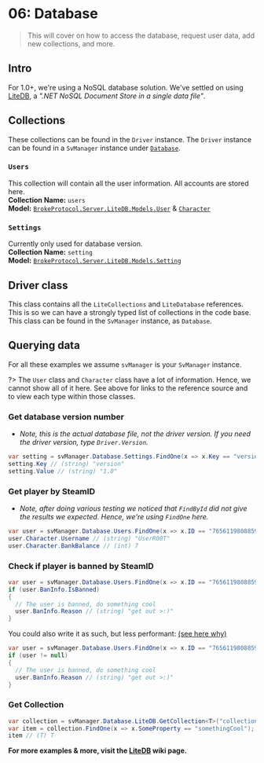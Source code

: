 # 06: Database

> This will cover on how to access the database, request user data, add new collections, and more.

## Intro
For 1.0+, we're using a NoSQL database solution. We've settled on using [LiteDB](https://github.com/mbdavid/LiteDB), a _".NET NoSQL Document Store in a single data file"_.

## Collections
These collections can be found in the `Driver` instance. The `Driver` instance can be found in a `SvManager` instance under [`Database`](https://brokeprotocol.com/api/class_broke_protocol_1_1_managers_1_1_sv_manager.html#a5a8eb584e23212f24696520737dbfc4f).

### `Users`
This collection will contain all the user information. All accounts are stored here.  
**Collection Name:** `users`  
**Model:** [`BrokeProtocol.Server.LiteDB.Models.User`](https://brokeprotocol.com/api/class_broke_protocol_1_1_server_1_1_lite_d_b_1_1_models_1_1_user.html) & [`Character`](https://brokeprotocol.com/api/class_broke_protocol_1_1_server_1_1_lite_d_b_1_1_models_1_1_character.html)


### `Settings`
Currently only used for database version.  
**Collection Name:** `setting`  
**Model:** [`BrokeProtocol.Server.LiteDB.Models.Setting`](https://brokeprotocol.com/api/class_broke_protocol_1_1_server_1_1_lite_d_b_1_1_models_1_1_setting.html)

## Driver class
This class contains all the `LiteCollections` and `LiteDatabase` references. This is so we can have a strongly typed list of collections in the code base. This class can be found in the `SvManager` instance, as `Database`. 

## Querying data
For all these examples we assume `svManager` is your `SvManager` instance.  

?> The `User` class and `Character` class have a lot of information. Hence, we cannot show all of it here. See above for links to the reference source and to view each type within those classes.

### Get database version number  
- _Note, this is the actual database file, not the driver version. If you need the driver version, type `Driver.Version`._  
```csharp
var setting = svManager.Database.Settings.FindOne(x => x.Key == "version");
setting.Key // (string) "version"
setting.Value // (string) "1.0" 
```

### Get player by SteamID  
- _Note, after doing various testing we noticed that `FindById` did not give the results we expected. Hence, we're using `FindOne` here._  
```csharp
var user = svManager.Database.Users.FindOne(x => x.ID == "76561198088598550");
user.Character.Username // (string) "UserR00T"
user.Character.BankBalance // (int) 7
```

### Check if player is banned by SteamID
```csharp
var user = svManager.Database.Users.FindOne(x => x.ID == "76561198088598550");
if (user.BanInfo.IsBanned)
{
  // The user is banned, do something cool
  user.BanInfo.Reason // (string) "get out >:)"  
}
```
You could also write it as such, but less performant: [(see here why)](https://github.com/mbdavid/LiteDB/wiki/Indexes#changes-in-v4)
```csharp
var user = svManager.Database.Users.FindOne(x => x.ID == "76561198088598550" && x.BanInfo.IsBanned);
if (user != null)
{
  // The user is banned, do something cool
  user.BanInfo.Reason // (string) "get out >:)"  
}
```

### Get Collection
```csharp
var collection = svManager.Database.LiteDB.GetCollection<T>("collectionName");
var item = collection.FindOne(x => x.SomeProperty == "somethingCool");
item // (T) T
```

**For more examples & more, visit the [LiteDB](https://github.com/mbdavid/LiteDB/wiki) wiki page.**

